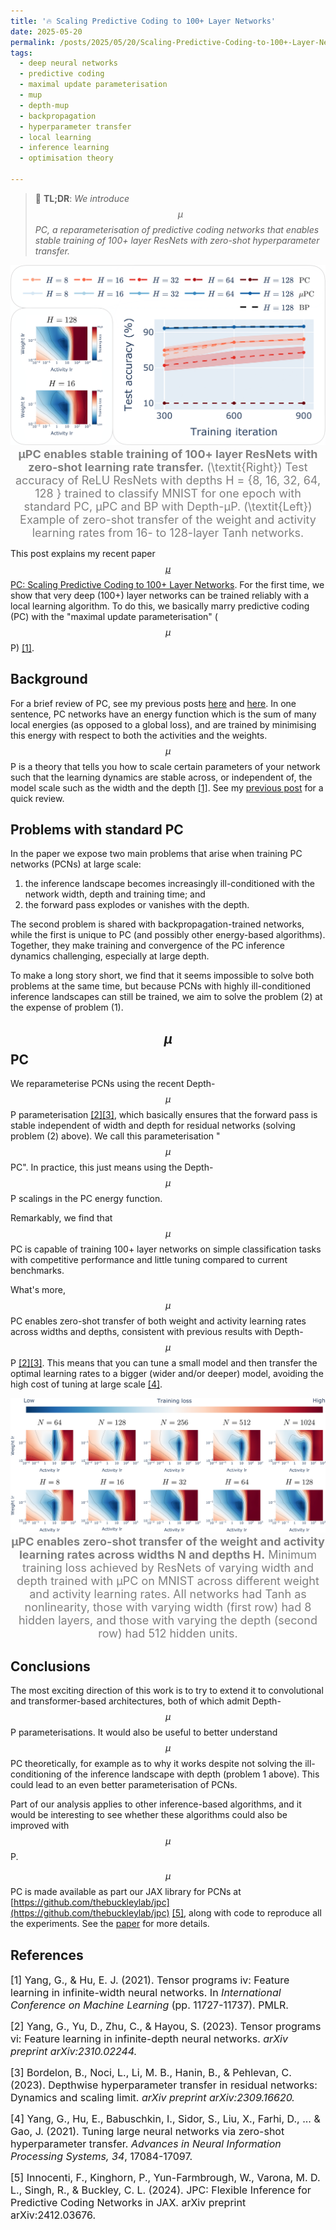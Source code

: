 ```yaml
---
title: '🔥 Scaling Predictive Coding to 100+ Layer Networks'
date: 2025-05-20
permalink: /posts/2025/05/20/Scaling-Predictive-Coding-to-100+-Layer-Networks/
tags:
  - deep neural networks
  - predictive coding
  - maximal update parameterisation
  - mup
  - depth-mup
  - backpropagation
  - hyperparameter transfer
  - local learning
  - inference learning
  - optimisation theory

---
```


>  📖 **TL;DR**: *We introduce $$\mu$$PC, a reparameterisation of predictive coding 
> networks that enables stable training of 100+ layer ResNets with zero-shot 
> hyperparameter transfer.*

<p align="center">
    <img src="https://raw.githubusercontent.com/francesco-innocenti/francesco-innocenti.github.io/master/_posts/imgs/mupc_spotlight_fig.png" style="zoom:50%;" />
    <span style="color:grey; font-size:large;">
        <b>μPC enables stable training of 100+ layer ResNets with zero-shot learning rate transfer.</b> 
        (\textit{Right}) Test accuracy of ReLU ResNets with depths 
        H = {8, 16, 32, 64, 128 } trained to classify MNIST for one epoch 
        with standard PC, μPC and BP with Depth-μP. (\textit{Left}) 
        Example of zero-shot transfer of the weight and activity learning rates 
        from 16- to 128-layer Tanh networks.
    </span>
</p>

This post explains my recent paper [$$\mu$$PC: Scaling Predictive Coding to 100+
Layer Networks](https://arxiv.org/abs/2505.13124). For the first time, we show that very deep (100+) layer networks
can be trained reliably with a local learning algorithm. To do this, we basically
marry predictive coding (PC) with the "maximal update parameterisation" ($$\mu$$P) [[1]](#1).


## Background
For a brief review of PC, see my previous posts [here](https://francesco-innocenti.github.io/posts/2023/08/10/PC-as-a-2nd-Order-Method/) and [here](https://francesco-innocenti.github.io/posts/2024/10/01/The-Energy-Landscape-of-Predictive-Coding-Networks/). 
In one sentence, PC networks have an energy function which is the sum of many 
local energies (as opposed to a global loss), and are trained by minimising this 
energy with respect to both the activities and the weights. $$\mu$$P is a theory 
that tells you how to scale certain parameters of your network such that the 
learning dynamics are stable across, or independent of, the model scale such as 
the width and the depth [[1]](#1). See my [previous post](https://francesco-innocenti.github.io/posts/2025/04/09/Infinite-Widths-&-Depths-Part-III-The-Maximal-Update-Parameterisation/) for a 
quick review.


## Problems with standard PC
In the paper we expose two main problems that arise when training PC networks 
(PCNs) at large scale:
1. the inference landscape becomes increasingly ill-conditioned with the network
width, depth and training time; and
2. the forward pass explodes or vanishes with the depth.

The second problem is shared with backpropagation-trained networks, while the 
first is unique to PC (and possibly other energy-based algorithms). Together, 
they make training and convergence of the PC inference dynamics challenging, 
especially at large depth.

To make a long story short, we find that it seems impossible to solve both 
problems at the same time, but because PCNs with highly ill-conditioned inference 
landscapes can still be trained, we aim to solve the problem (2) at the expense 
of problem (1).


## $$\mu$$PC
We reparameterise PCNs using the recent Depth-$$\mu$$P parameterisation [[2]](#2)[[3]](#3), 
which basically ensures that the forward pass is stable independent of width and 
depth for residual networks (solving problem (2) above). We call this 
parameterisation "$$\mu$$PC". In practice, this just means using the 
Depth-$$\mu$$P scalings in the PC energy function.

Remarkably, we find that $$\mu$$PC is capable of training 100+ layer networks
on simple classification tasks with competitive performance and little tuning
compared to current benchmarks.

What's more, $$\mu$$PC enables zero-shot transfer of both weight and activity 
learning rates across widths and depths, consistent with previous results with 
Depth-$$\mu$$P [[2]](#2)[[3]](#3). This means that you can tune a small model 
and then transfer the optimal learning rates to a bigger (wider and/or deeper) 
model, avoiding the high cost of tuning at large scale [[4]](#4).

<p align="center">
    <img src="https://raw.githubusercontent.com/francesco-innocenti/francesco-innocenti.github.io/master/_posts/imgs/mupc_width_depth_transfer_tanh.png" style="zoom:50%;" />
    <span style="color:grey; font-size:large;">
        <b>μPC enables zero-shot transfer of the weight and activity learning rates across widths N and depths H.</b> 
        Minimum training loss achieved by ResNets of varying width and depth 
        trained with μPC on MNIST across different weight and activity 
        learning rates. All networks had Tanh as nonlinearity, those with 
        varying width (first row) had 8 hidden layers, and those with varying 
        the depth (second row) had 512 hidden units.
    </span>
</p>


## Conclusions
The most exciting direction of this work is to try to extend it to convolutional
and transformer-based architectures, both of which admit Depth-$$\mu$$P
parameterisations. It would also be useful to better understand $$\mu$$PC
theoretically, for example as to why it works despite not solving the 
ill-conditioning of the inference landscape with depth (problem 1 above). This
could lead to an even better parameterisation of PCNs.

Part of our analysis applies to other inference-based algorithms, and it would
be interesting to see whether these algorithms could also be improved with 
$$\mu$$P.

$$\mu$$PC is made available as part our JAX library for PCNs at 
[https://github.com/thebuckleylab/jpc](https://github.com/thebuckleylab/jpc) [[5]](#5), 
along with code to reproduce all the experiments. See the [paper](https://arxiv.org/abs/2505.13124) 
for more details.


## References

<p> <font size="3"> <a id="1">[1]</a> 
Yang, G., & Hu, E. J. (2021). Tensor programs iv: Feature learning in infinite-width neural networks. 
In <i>International Conference on Machine Learning</i> (pp. 11727-11737). PMLR.</font> </p>

<p> <font size="3"> <a id="2">[2]</a> 
Yang, G., Yu, D., Zhu, C., & Hayou, S. (2023). Tensor programs vi: Feature learning in infinite-depth neural networks. <i>arXiv preprint arXiv:2310.02244.</i> </font> </p>

<p> <font size="3"> <a id="3">[3]</a> 
Bordelon, B., Noci, L., Li, M. B., Hanin, B., & Pehlevan, C. (2023). Depthwise hyperparameter transfer in residual networks: Dynamics and scaling limit. <i>arXiv preprint arXiv:2309.16620.</i> </font> </p>

<p> <font size="3"> <a id="4">[4]</a> 
Yang, G., Hu, E., Babuschkin, I., Sidor, S., Liu, X., Farhi, D., ... & Gao, J. (2021). 
Tuning large neural networks via zero-shot hyperparameter transfer. 
<i>Advances in Neural Information Processing Systems, 34</i>, 17084-17097.</font> </p>

<p> <font size="3"> <a id="5">[5]</a> 
Innocenti, F., Kinghorn, P., Yun-Farmbrough, W., Varona, M. D. L., Singh, R., & Buckley, C. L. (2024). JPC: Flexible Inference for Predictive Coding Networks in JAX. </i>arXiv preprint arXiv:2412.03676.</font> </p>
